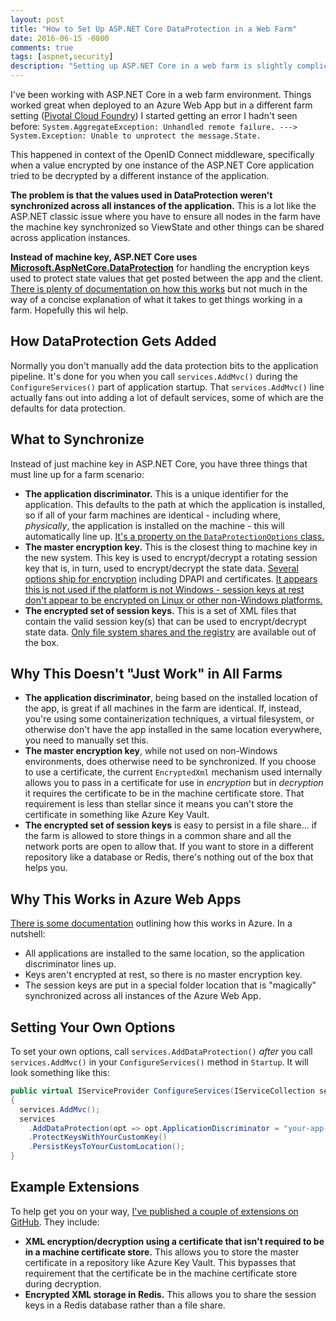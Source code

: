 ```yaml
---
layout: post
title: "How to Set Up ASP.NET Core DataProtection in a Web Farm"
date: 2016-06-15 -0800
comments: true
tags: [aspnet,security]
description: "Setting up ASP.NET Core in a web farm is slightly complicated by the new data protection settings. This explains the things that need to line up in a web farm."
---
```

I've been working with ASP.NET Core in a web farm environment. Things worked great when deployed to an Azure Web App but in a different farm setting ([Pivotal Cloud Foundry](http://pivotal.io/platform)) I started getting an error I hadn't seen before: `System.AggregateException: Unhandled remote failure. ---> System.Exception: Unable to unprotect the message.State.`

This happened in context of the OpenID Connect middleware, specifically when a value encrypted by one instance of the ASP.NET Core application tried to be decrypted by a different instance of the application.

**The problem is that the values used in DataProtection weren't synchronized across all instances of the application.** This is a lot like the ASP.NET classic issue where you have to ensure all nodes in the farm have the machine key synchronized so ViewState and other things can be shared across application instances.

**Instead of machine key, ASP.NET Core uses [Microsoft.AspNetCore.DataProtection](https://github.com/aspnet/DataProtection)** for handling the encryption keys used to protect state values that get posted between the app and the client. [There is plenty of documentation on how this works](http://docs.asp.net/en/latest/security/data-protection/index.html) but not much in the way of a concise explanation of what it takes to get things working in a farm. Hopefully this wil help.

## How DataProtection Gets Added

Normally you don't manually add the data protection bits to the application pipeline. It's done for you when you call `services.AddMvc()` during the `ConfigureServices()` part of application startup. That `services.AddMvc()` line actually fans out into adding a lot of default services, some of which are the defaults for data protection.

## What to Synchronize

Instead of just machine key in ASP.NET Core, you have three things that must line up for a farm scenario:

- **The application discriminator.** This is a unique identifier for the application. This defaults to the path at which the application is installed, so if all of your farm machines are identical - including where, _physically_, the application is installed on the machine - this will automatically line up. [It's a property on the `DataProtectionOptions` class.](https://github.com/aspnet/DataProtection/blob/dev/src/Microsoft.AspNetCore.DataProtection/DataProtectionOptions.cs#L23)
- **The master encryption key.** This is the closest thing to machine key in the new system. This key is used to encrypt/decrypt a rotating session key that is, in turn, used to encrypt/decrypt the state data. [Several options ship for encryption](https://github.com/aspnet/DataProtection/blob/dev/src/Microsoft.AspNetCore.DataProtection/DataProtectionBuilderExtensions.cs) including DPAPI and certificates. [It appears this is not used if the platform is not Windows - session keys at rest don't appear to be encrypted on Linux or other non-Windows platforms.](http://docs.asp.net/en/latest/security/data-protection/implementation/key-encryption-at-rest.html#data-protection-implementation-key-encryption-at-rest)
- **The encrypted set of session keys.** This is a set of XML files that contain the valid session key(s) that can be used to encrypt/decrypt state data. [Only file system shares and the registry](https://github.com/aspnet/DataProtection/blob/dev/src/Microsoft.AspNetCore.DataProtection/DataProtectionBuilderExtensions.cs) are available out of the box.

## Why This Doesn't "Just Work" in All Farms

- **The application discriminator**, being based on the installed location of the app, is great if all machines in the farm are identical. If, instead, you're using some containerization techniques, a virtual filesystem, or otherwise don't have the app installed in the same location everywhere, you need to manually set this.
- **The master encryption key**, while not used on non-Windows environments, does otherwise need to be synchronized. If you choose to use a certificate, the current `EncryptedXml` mechanism used internally allows you to pass in a certificate for use in _encryption_ but in _decryption_ it requires the certificate to be in the machine certificate store. That requirement is less than stellar since it means you can't store the certificate in something like Azure Key Vault.
- **The encrypted set of session keys** is easy to persist in a file share... if the farm is allowed to store things in a common share and all the network ports are open to allow that. If you want to store in a different repository like a database or Redis, there's nothing out of the box that helps you.

## Why This Works in Azure Web Apps

[There is some documentation](http://docs.asp.net/en/latest/security/data-protection/configuration/default-settings.html#data-protection-default-settings) outlining how this works in Azure. In a nutshell:

- All applications are installed to the same location, so the application discriminator lines up.
- Keys aren't encrypted at rest, so there is no master encryption key.
- The session keys are put in a special folder location that is "magically" synchronized across all instances of the Azure Web App.

## Setting Your Own Options

To set your own options, call `services.AddDataProtection()` _after_ you call `services.AddMvc()` in your `ConfigureServices()` method in `Startup`. It will look something like this:

```csharp
public virtual IServiceProvider ConfigureServices(IServiceCollection services)
{
  services.AddMvc();
  services
    .AddDataProtection(opt => opt.ApplicationDiscriminator = "your-app-id")
    .ProtectKeysWithYourCustomKey()
    .PersistKeysToYourCustomLocation();
}
```

## Example Extensions

To help get you on your way, [I've published a couple of extensions on GitHub](https://github.com/tillig/DataProtection). They include:

- **XML encryption/decryption using a certificate that isn't required to be in a machine certificate store.** This allows you to store the master certificate in a repository like Azure Key Vault. This bypasses that requirement that the certificate be in the machine certificate store during decryption.
- **Encrypted XML storage in Redis.** This allows you to share the session keys in a Redis database rather than a file share.
